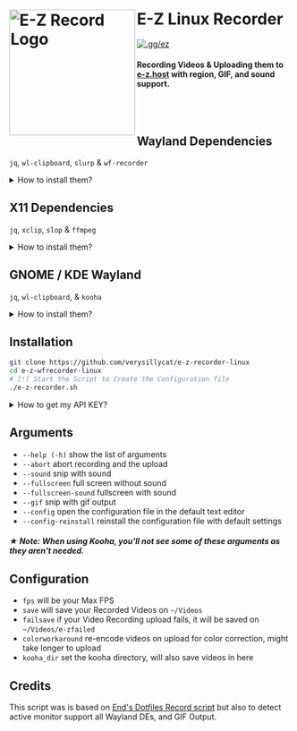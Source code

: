 # E-Z Linux Recorder [<img src="https://r2.e-z.host/9e3dd702-42ab-4d6b-a8a0-b1a4ab53af33/35jx47l1.png" width="225" align="left" alt="E-Z Record Logo">](https://github.com/verysillycat/e-z-recorder-linux)
[![.gg/ez](https://img.shields.io/discord/811321950953406534.svg?color=768AD4&label=.gg/ez&logo=discord&logoColor=white)](https://discord.gg/ez)
#### Recording Videos & Uploading them to [e-z.host](https://e-z.host) with region, GIF, and sound support.
<br><br>
## Wayland Dependencies
`jq`, `wl-clipboard`, `slurp` & `wf-recorder`

<details>
<summary>How to install them?</summary>
Go to your prefered terminal and execute this command depending on your Distro.

- **Debian/Ubuntu**: `sudo apt install wf-recorder jq wl-clipboard slurp`
- **Fedora**: `sudo dnf install wf-recorder jq wl-clipboard slurp`
- **Arch**: `sudo pacman -S wf-recorder jq wl-clipboard slurp`
- **Gentoo**: `sudo emerge -av gui-apps/wf-recorder app-misc/jq x11-misc/wl-clipboard gui-apps/slurp`

</details>

## X11 Dependencies
`jq`, `xclip`, `slop` & `ffmpeg`

<details>
<summary>How to install them?</summary>
Go to your prefered terminal and execute this command depending on your Distro.

- **Debian/Ubuntu**: `sudo apt install ffmpeg jq xclip slop`
- **Fedora**: `sudo dnf install ffmpeg jq xclip slop`
- **Arch**: `sudo pacman -S ffmpeg jq xclip slop`
- **Gentoo**: `sudo emerge -av media-video/ffmpeg app-misc/jq x11-misc/xclip x11-misc/slop`

</details>

## GNOME / KDE Wayland
`jq`, `wl-clipboard`, & `kooha`

<details>
<summary>How to install them?</summary>
Go to your prefered terminal and execute this command depending on your Distro.

- **Debian/Ubuntu**: `sudo apt install kooha jq wl-clipboard`
- **Fedora**: `sudo dnf install kooha jq wl-clipboard`
- **Arch**: `sudo pacman -S kooha jq wl-clipboard`

</details>

## Installation
   ```bash
   git clone https://github.com/verysillycat/e-z-recorder-linux
   cd e-z-wfrecorder-linux
   # [!] Start the Script to Create the Configuration file
   ./e-z-recorder.sh 
   ```
<details>
<summary>How to get my API KEY?</summary>
Log in to E-Z, Click on your User Modal on the top right, Go to Account, and Copy your API KEY<br>
Now paste that API KEY into the Script
</details>

## Arguments
* `--help (-h)` show the list of arguments
* `--abort` abort recording and the upload
* `--sound` snip with sound 
* `--fullscreen` full screen without sound
* `--fullscreen-sound` fullscreen with sound
* `--gif` snip with gif output
* `--config` open the configuration file in the default text editor
* `--config-reinstall` reinstall the configuration file with default settings 
##### ★ Note: When using Kooha, you'll not see some of these arguments as they aren't needed. 

## Configuration
* `fps` will be your Max FPS
* `save` will save your Recorded Videos on `~/Videos`
* `failsave` if your Video Recording upload fails, it will be saved on `~/Videos/e-zfailed`
* `colorworkaround` re-encode videos on upload for color correction, might take longer to upload
* `kooha_dir` set the kooha directory, will also save videos in here


## Credits
This script was is based on [End's Dotfiles Record script](https://github.com/end-4/dots-hyprland/blob/main/.config/ags/scripts/record-script.sh) but also to detect active monitor support all Wayland DEs, and GIF Output.
